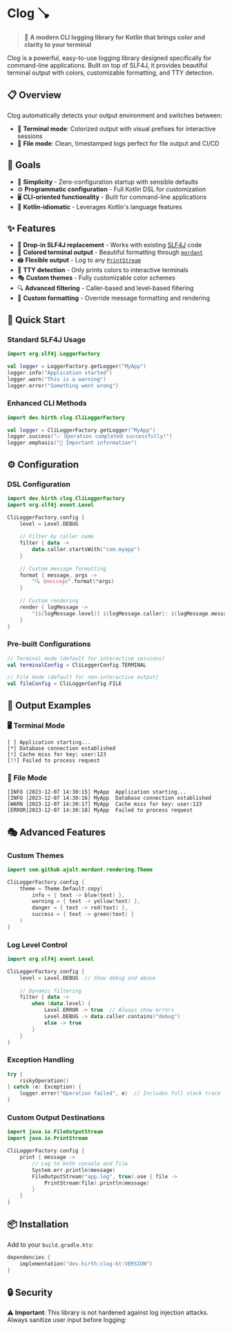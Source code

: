 Clog 🪠
=======

> 🚀 **A modern CLI logging library for Kotlin that brings color and clarity to your terminal**

Clog is a powerful, easy-to-use logging library designed specifically for command-line applications. Built on top of SLF4J, it provides beautiful terminal output with colors, customizable formatting, and TTY detection.

## 📋 Overview

Clog automatically detects your output environment and switches between:
- 🎨 **Terminal mode**: Colorized output with visual prefixes for interactive sessions
- 📄 **File mode**: Clean, timestamped logs perfect for file output and CI/CD

## 🎯 Goals

- 🎯 **Simplicity** - Zero-configuration startup with sensible defaults
- ⚙️ **Programmatic configuration** - Full Kotlin DSL for customization
- 🖥️ **CLI-oriented functionality** - Built for command-line applications
- 🦾 **Kotlin-idiomatic** - Leverages Kotlin's language features

## ✨ Features

- 🔧 **Drop-in SLF4J replacement** - Works with existing [SLF4J](https://www.slf4j.org/) code
- 🎨 **Colored terminal output** - Beautiful formatting through [`mordant`](https://github.com/ajalt/mordant)
- 🖨️ **Flexible output** - Log to any [`PrintStream`](https://docs.oracle.com/en/java/javase/24/docs/api/java.base/java/io/PrintStream.html)
- 🤖 **TTY detection** - Only prints colors to interactive terminals
- 🎭 **Custom themes** - Fully customizable color schemes
- 🔍 **Advanced filtering** - Caller-based and level-based filtering
- 📝 **Custom formatting** - Override message formatting and rendering

## 🚀 Quick Start

### Standard SLF4J Usage

```kotlin
import org.slf4j.LoggerFactory

val logger = LoggerFactory.getLogger("MyApp")
logger.info("Application started")
logger.warn("This is a warning")
logger.error("Something went wrong")
```

### Enhanced CLI Methods

```kotlin
import dev.hirth.clog.CliLoggerFactory

val logger = CliLoggerFactory.getLogger("MyApp")
logger.success("✅ Operation completed successfully!")
logger.emphasis("📢 Important information")
```

## ⚙️ Configuration

### DSL Configuration

```kotlin
import dev.hirth.clog.CliLoggerFactory
import org.slf4j.event.Level

CliLoggerFactory.config {
    level = Level.DEBUG
    
    // Filter by caller name
    filter { data -> 
        data.caller.startsWith("com.myapp") 
    }
    
    // Custom message formatting
    format { message, args ->
        "🔍 $message".format(*args)
    }
    
    // Custom rendering
    render { logMessage ->
        "[${logMessage.level}] ${logMessage.caller}: ${logMessage.message}"
    }
}
```

### Pre-built Configurations

```kotlin
// Terminal mode (default for interactive sessions)
val terminalConfig = CliLoggerConfig.TERMINAL

// File mode (default for non-interactive output)
val fileConfig = CliLoggerConfig.FILE
```

## 🎨 Output Examples

### 🖥️ Terminal Mode
```
[ ] Application starting...
[*] Database connection established
[!] Cache miss for key: user:123
[!!] Failed to process request
```

### 📄 File Mode
```
[INFO |2023-12-07 14:30:15] MyApp  Application starting...
[INFO |2023-12-07 14:30:16] MyApp  Database connection established  
[WARN |2023-12-07 14:30:17] MyApp  Cache miss for key: user:123
[ERROR|2023-12-07 14:30:18] MyApp  Failed to process request
```

## 🎭 Advanced Features

### Custom Themes

```kotlin
import com.github.ajalt.mordant.rendering.Theme

CliLoggerFactory.config {
    theme = Theme.Default.copy(
        info = { text -> blue(text) },
        warning = { text -> yellow(text) },
        danger = { text -> red(text) },
        success = { text -> green(text) }
    )
}
```

### Log Level Control

```kotlin
import org.slf4j.event.Level

CliLoggerFactory.config {
    level = Level.DEBUG  // Show debug and above
    
    // Dynamic filtering
    filter { data ->
        when (data.level) {
            Level.ERROR -> true  // Always show errors
            Level.DEBUG -> data.caller.contains("debug")
            else -> true
        }
    }
}
```

### Exception Handling

```kotlin
try {
    riskyOperation()
} catch (e: Exception) {
    logger.error("Operation failed", e)  // Includes full stack trace
}
```

### Custom Output Destinations

```kotlin
import java.io.FileOutputStream
import java.io.PrintStream

CliLoggerFactory.config {
    print { message ->
        // Log to both console and file
        System.err.println(message)
        FileOutputStream("app.log", true).use { file ->
            PrintStream(file).println(message)
        }
    }
}
```

## 📦 Installation

Add to your `build.gradle.kts`:

```kotlin
dependencies {
    implementation("dev.hirth:clog-kt:VERSION")
}
```

## 🔒 Security

⚠️ **Important**: This library is not hardened against log injection attacks. Always sanitize user input before logging:
